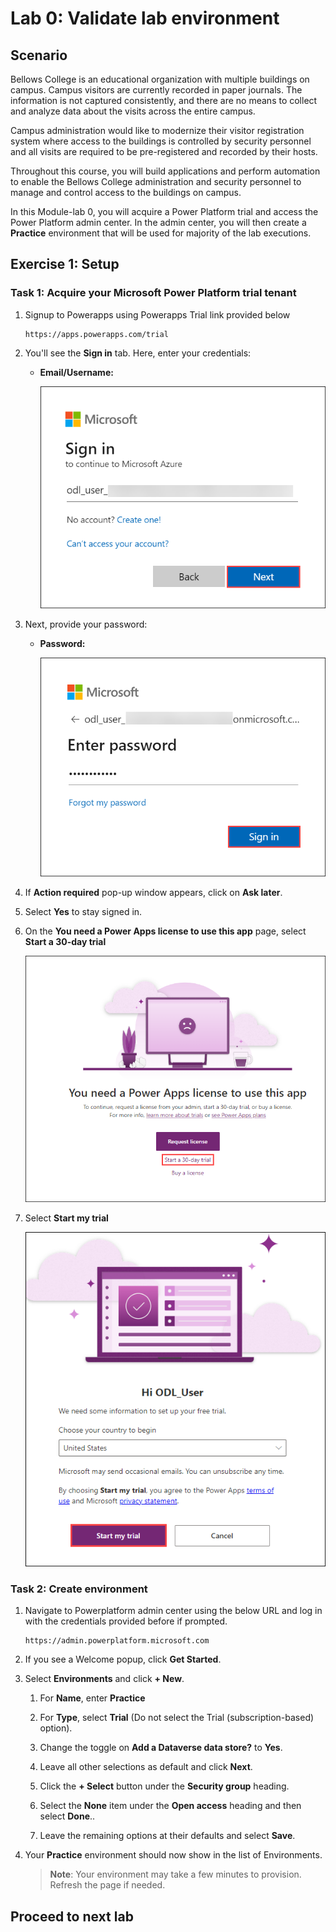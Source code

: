 # Lab 0: Validate lab environment

## Scenario

Bellows College is an educational organization with multiple buildings on campus. Campus visitors are currently recorded in paper journals. The information is not captured consistently, and there are no means to collect and analyze data about the visits across the entire campus.

Campus administration would like to modernize their visitor registration system where access to the buildings is controlled by security personnel and all visits are required to be pre-registered and recorded by their hosts.

Throughout this course, you will build applications and perform automation to enable the Bellows College administration and security personnel to manage and control access to the buildings on campus.

In this Module-lab 0, you will acquire a Power Platform trial and access the Power Platform admin center. In the admin center, you will then create a **Practice** environment that will be used for majority of the lab executions.

## Exercise 1: Setup

### Task 1: Acquire your Microsoft Power Platform trial tenant

1. Signup to Powerapps using Powerapps Trial link provided below

   ```
   https://apps.powerapps.com/trial
   ```

1. You'll see the **Sign in** tab. Here, enter your credentials:
 
   - **Email/Username:** <inject key="AzureAdUserEmail"></inject>
 
     ![Enter Your Username](./media/sc900-image-1.png)
 
1. Next, provide your password:
 
   - **Password:** <inject key="AzureAdUserPassword"></inject>
 
      ![Enter Your Password](./media/sc900-image-2.png)

1. If **Action required** pop-up window appears, click on **Ask later**.
    
1. Select **Yes** to stay signed in.

1. On the **You need a Power Apps license to use this app** page, select **Start a 30-day trial**
   
    ![Ask Later](./media/lab0-1.png)

1. Select **Start my trial**

    ![Ask Later](./media/lab0-2.png)

### Task 2: Create environment

1. Navigate to Powerplatform admin center using the below URL and log in with the credentials provided before if prompted.

   ```
   https://admin.powerplatform.microsoft.com
   ```

1. If you see a Welcome popup, click **Get Started**.

1. Select **Environments** and click **+ New**.

    1. For **Name**, enter **Practice<inject key="DeploymentID" enableCopy="false"/>**

    1. For **Type**, select **Trial** (Do not select the Trial
        (subscription-based) option).

    1. Change the toggle on **Add a Dataverse data store?** to **Yes**.

    1. Leave all other selections as default and click **Next**.
  
    1. Click the **+ Select** button under the **Security group** heading.
   
    1. Select the **None** item under the **Open access** heading and then select **Done**..

    1. Leave the remaining options at their defaults and select **Save**.

1. Your **Practice<inject key="DeploymentID" enableCopy="false"/>** environment should now show in the list of Environments.

   > **Note**: Your environment may take a few minutes to provision. Refresh the page if needed.

## Proceed to next lab
